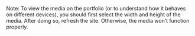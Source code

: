 Note: To view the media on the portfolio (or to understand how it behaves on different devices), you should first select the width and height of the media. After doing so, refresh the site. Otherwise, the media won’t function properly.
